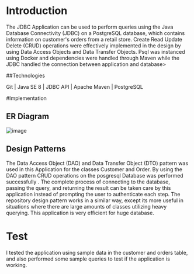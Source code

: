 # Introduction

The JDBC Application can be used to perform queries using the Java Database Connectivity (JDBC) on a PostgreSQL database, which contains information on customer's orders from a retail store. Create Read Update Delete (CRUD) operations were effectively implemented in the design by using Data Access Objects and Data Transfer Objects.
Psql was instanced using Docker and dependencies were handled through Maven while the JDBC handled the connection between application and database>

##Technologies

Git | Java SE 8 | JDBC API | Apache Maven | PostgreSQL

#Implementation
## ER Diagram

![image](./assets/image.jpg)


## Design Patterns

The Data Access Object (DAO) and Data Transfer Object (DTO) pattern was used in this Application for the classes Customer and Order. By using the DAO pattern CRUD operations on the posgresql Database was performed successfully . The complete process of connecting to the database, passing the query, and returning the result can be taken care by this application instead of prompting the user to authenticate each step. The repository design pattern works in a similar way, except its more useful in situations where there are large amounts of classes utilizing heavy querying.
This application is very efficient for huge database.

# Test

I tested the application using sample data in the customer and orders table, and also performed some sample queries to test if the application is working.